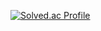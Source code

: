 [![Solved.ac Profile](http://mazassumnida.wtf/api/v2/generate_badge?boj=wkdduswl339)](https://solved.ac/wkdduswl339/)
<!-- [![Anurag's GitHub stats](https://github-readme-stats.vercel.app/api?username=MillPRE)](https://github.com/MillPRE/github-readme-stats) -->

<!--[![Top Langs](https://github-readme-stats.vercel.app/api/top-langs/?username=MillPRE)](https://github.com/MillPRE/github-readme-stats) -->

<!--
**MillPRE/MillPRE** is a ✨ _special_ ✨ repository because its `README.md` (this file) appears on your GitHub profile.

Here are some ideas to get you started:

- 🔭 I’m currently working on ...
- 🌱 I’m currently learning ...
- 👯 I’m looking to collaborate on ...
- 🤔 I’m looking for help with ...
- 💬 Ask me about ...
- 📫 How to reach me: ...
- 😄 Pronouns: ...
- ⚡ Fun fact: ...
-->
